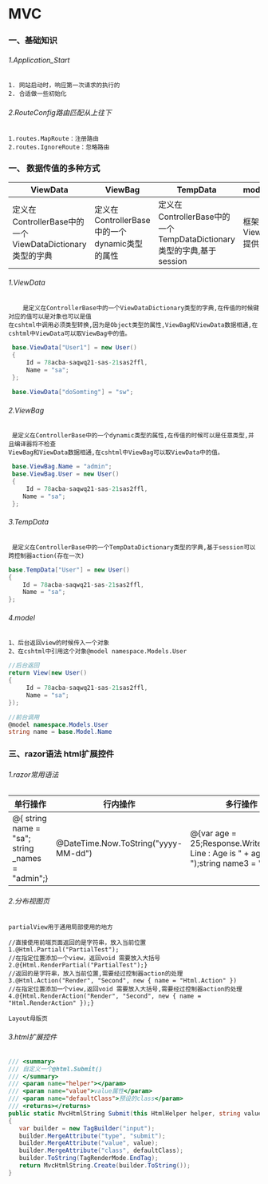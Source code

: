 # MVC 

### 一、基础知识

###### 1.Application_Start

    1. 网站启动时，响应第一次请求的执行的
    2. 合适做一些初始化
    
###### 2.RouteConfig路由匹配从上往下
        
    1.routes.MapRoute：注册路由
    2.routes.IgnoreRoute：忽略路由
    
    

### 一、 数据传值的多种方式

|ViewData|ViewBag|TempData|model|
|-|-|-|-|
|定义在ControllerBase中的一个ViewDataDictionary类型的字典|定义在ControllerBase中的一个dynamic类型的属性|定义在ControllerBase中的一个TempDataDictionary类型的字典,基于session|框架View提供|
###### 1.ViewData 
    
        是定义在ControllerBase中的一个ViewDataDictionary类型的字典,在传值的时候键对应的值可以是对象也可以是值
    在cshtml中调用必须类型转换,因为是Object类型的属性,ViewBag和ViewData数据相通,在cshtml中ViewData可以取ViewBag中的值。
    
```.cs
 base.ViewData["User1"] = new User()
 {
     Id = 78acba-saqwq21-sas-21sas2ffl,
     Name = "sa";
 }; 
 
 base.ViewData["doSomting"] = "sw";
```
    
###### 2.ViewBag

     是定义在ControllerBase中的一个dynamic类型的属性,在传值的时候可以是任意类型,并且编译器将不检查
    ViewBag和ViewData数据相通,在cshtml中ViewBag可以取ViewData中的值。
    
 ```.cs
  base.ViewBag.Name = "admin";
  base.ViewBag.User = new User()
  {
      Id = 78acba-saqwq21-sas-21sas2ffl,
     Name = "sa";
  };         
```   
###### 3.TempData 

     是定义在ControllerBase中的一个TempDataDictionary类型的字典,基于session可以跨控制器action(存在一次)
     
 ```.cs
 base.TempData["User"] = new User()
 {
     Id = 78acba-saqwq21-sas-21sas2ffl,
     Name = "sa";
 };
``` 
###### 4.model
    1、后台返回view的时候传入一个对象
    2、在cshtml中引用这个对象@model namespace.Models.User
```.cs
//后台返回
return View(new User()
{
     Id = 78acba-saqwq21-sas-21sas2ffl,
     Name = "sa";
});

//前台调用
@model namespace.Models.User
string name = base.Model.Name
```
### 三、razor语法 html扩展控件

###### 1.razor常用语法
    
|单行操作|行内操作|多行操作|
|-|-|-|
|@{ string name = "sa"; string _names = "admin";}|@DateTime.Now.ToString("yyyy-MM-dd")| @{var age = 25;Response.Write("Multi-Line : Age is " + age + "<br />");string name3 = "yoyo";}|

###### 2.分布视图页

  `partialView用于通用局部使用的地方`
```.cshtml
//直接使用前端页面返回的是字符串，放入当前位置
1.@Html.Partial("PartialTest");
//在指定位置添加一个view，返回void 需要放入大括号 
2.@{Html.RenderPartial("PartialTest");}
//返回的是字符串，放入当前位置,需要经过控制器action的处理
3.@Html.Action("Render", "Second", new { name = "Html.Action" })
//在指定位置添加一个view,返回void 需要放入大括号,需要经过控制器action的处理
4.@{Html.RenderAction("Render", "Second", new { name = "Html.RenderAction" });}
```
  `Layout母版页`
  
  
 ###### 3.html扩展控件
 ```.cs
 /// <summary>
/// 自定义一个@html.Submit()
/// </summary>
/// <param name="helper"></param>
/// <param name="value">value属性</param>
/// <param name="defaultClass">预设的class</param>
/// <returns></returns>
public static MvcHtmlString Submit(this HtmlHelper helper, string value, string defaultClass = "btn btn-default")
{
    var builder = new TagBuilder("input");
    builder.MergeAttribute("type", "submit");
    builder.MergeAttribute("value", value);
    builder.MergeAttribute("class", defaultClass);
    builder.ToString(TagRenderMode.EndTag);
    return MvcHtmlString.Create(builder.ToString());
}

 ```

